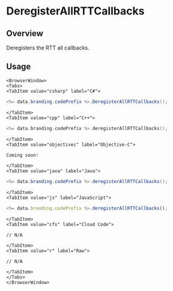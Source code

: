 # DeregisterAllRTTCallbacks
## Overview
Deregisters the RTT all callbacks.

## Usage

```mdx-code-block
<BrowserWindow>
<Tabs>
<TabItem value="csharp" label="C#">
```

```csharp
<%= data.branding.codePrefix %>.DeregisterAllRTTCallbacks();
```

```mdx-code-block
</TabItem>
<TabItem value="cpp" label="C++">
```

```cpp
<%= data.branding.codePrefix %>.deregisterAllRTTCallbacks();
```

```mdx-code-block
</TabItem>
<TabItem value="objectivec" label="Objective-C">
```

```objectivec
Coming soon!
```

```mdx-code-block
</TabItem>
<TabItem value="java" label="Java">
```

```java
<%= data.branding.codePrefix %>.deregisterAllRTTCallbacks();
```

```mdx-code-block
</TabItem>
<TabItem value="js" label="JavaScript">
```

```javascript
<%= data.branding.codePrefix %>.deregisterAllRTTCallbacks();
```

```mdx-code-block
</TabItem>
<TabItem value="cfs" label="Cloud Code">
```

```cfscript
// N/A
```

```mdx-code-block
</TabItem>
<TabItem value="r" label="Raw">
```

```cfscript
// N/A
```

```mdx-code-block
</TabItem>
</Tabs>
</BrowserWindow>
```

